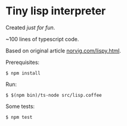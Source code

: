 Tiny lisp interpreter
===

Created *just for fun*.

~100 lines of typescript code.

Based on original article [norvig.com/lispy.html](http://norvig.com/lispy.html).

Prerequisites:

	$ npm install

Run:

	$ $(npm bin)/ts-node src/lisp.coffee

Some tests:

	$ npm test
